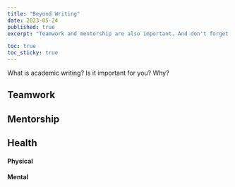 ```yaml
---
title: "Beyond Writing"
date: 2023-05-24
published: true
excerpt: "Teamwork and mentorship are also important. And don't forget to take care of your physical and mental health!"

toc: true
toc_sticky: true
---
```


What is academic writing? Is it important for you? Why?

## Teamwork

## Mentorship

## Health

#### Physical

#### Mental
